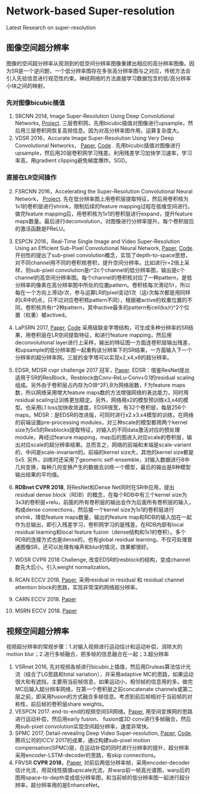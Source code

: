 # Network-based Super-resolution
Latest Research on super-resolution

## 图像空间超分辨率
图像的空间超分辨率从观测到的低空间分辨率图像重建出相应的高分辨率图像。因为SR是一个逆问题，一个低分辨率图存在多张高分辨率图与之对应，传统方法会引入先验信息进行规范性约束。神经网络的方法直接学习数据包含的低/高分辨率小块之间的映射。



### 先对图像bicubic插值
1. SRCNN 2014, Image Super-Resolution Using Deep Convolutional Networks, [Project](http://mmlab.ie.cuhk.edu.hk/projects/SRCNN.html). 
三层卷积网，先用bicubic插值对图像进行upsample，然后用三层卷积网恢复高频信息。因为对高分辨率图作用，运算复杂度大。
2. VDSR 2016，Accurate Image Super-Resolution Using Very Deep Convolutional Networks， [Paper](https://arxiv.org/abs/1511.04587), [Code](https://github.com/huangzehao/caffe-vdsr) . 先用bicubic插值对图像进行upsample，然后用20层卷积网学习残差。利用残差学习加快学习速率，学习率高，用gradient clipping避免梯度爆炸。SGD。


### 直接在LR空间操作
2. FSRCNN 2016，Accelerating the Super-Resolution Convolutional Neural Network， [Project](http://mmlab.ie.cuhk.edu.hk/projects/FSRCNN.html). 
先在低分辨率图上用卷积层提取特征，然后用卷积核为1x1的卷积层进行shrink，限制后续的feature mapping过程在低维空间进行。做完feature mapping后，用卷积核为1x1的卷积层进行expand，提升feature maps数量。最后进行deconvolution，对图像进行分辨率提升。每个卷积层后的激活函数是PReLU。
3. ESPCN 2016，Real-Time Single Image and Video Super-Resolution Using an Efficient Sub-Pixel Convolutional Neural Network, [Paper](https://arxiv.org/abs/1609.05158), [Code](https://github.com/leftthomas/ESPCN).开创性的提出了sub-pixel convolution概念，实现了depth-to-space思想，对不同channel用不同的卷积核卷积，提升空间分辨率。比如进行r=2倍上采样，则sub-pixel convolution是r^2c个channel的低分辨率图，输出是c个channel的高空间分辨率图。每个channel的卷积核对应了一种pattern，是低分辨率的像素在高分辨率图中所处的位置pattern。卷积核每次滑动1/r，所以每在一个方向上滑动r次，参与运算LR的pixel变动1次（这r次每次都是用同样的LR中的点，只不过对应卷积核pattern不同），根据被active的权重位置的不同，卷积核共有r^2种pattern，其中active最多的pattern有ceil(ks/r)^2个位置（权重）被actived。
4. LaPSRN 2017, [Paper](https://arxiv.org/pdf/1710.01992.pdf), [Code](https://github.com/twtygqyy/pytorch-LapSRN) 采用级联金字塔结构，可生成多种分辨率的SR结果，用卷积层在LR空间提取特征，和进行feature mapping，然后用deconvolutional layer进行上采样，输出的特征图一方面连卷积层输出残差，和upsample的低分辨率图一起重构该分辨率下的SR结果，一方面输入下一个分辨率的超分辨率网。三层的金字塔可以实现x2,x4,x8的超分辨率。
5. EDSR, MDSR cvpr challenge 2017 冠军，[Paper](https://arxiv.org/abs/1707.02921). EDSR：借鉴ResNet提出适用于SR的ResBlock，Resblock由Conv-ReLu-Conv+0.1的residual scaling组成。另外由于卷积层占内存为O(B^2F),B为网络层数，F为feature maps数，所以网络采用增大feature maps数的方法增强网络的表达能力，同时用residual scaling让训练更加稳定。另外，网络用x2的模型预训练x3,x4的模型。也采用L1 loss加快收敛速度。EDSR很宽，有32个卷积层，每层256个 maps。MDSR：是EDSR的改进版，可同时进行x2.x3.x4模型的训练。在网络的前端设置pre-processing modules，对三种scale的模型都用两个kernel size为5x5的Resblocks提取特征，对输入的不同data激活对应的预处理module，再经过fearure mapping，map后的图进入对应scale的卷积层，输出对应scale的超分辨率结果。总而言之，网络的前端和末端是scale-variant的，中间是scale-invariant的。前端的kernel size大，其他的kernel size都是5x5. 另外，训练时还采用了geomeric self-ensemble，对输入数据进行8中几何变换，每种几何变换产生的数据去训练一个模型，最后的输出是8种模型输出结果的平均值。
6. **RDBnet CVPR 2018**, 将ResNet和Dense Net同时在SR中应用，提出 residual dense block（RDB）的概念，在每个RDB中有三个kernel size为3x3的卷积层+relu，前面的所有卷积层的输出会作为后面所有卷积层的输入，构成dense connections，然后接一个kernel size为1x1的卷积层进行shrink，降低feature maps数量，输出的feature map和RDB的输入加在一起作为总输出，即引入残差学习，卷积网学习的是残差。在RDB内部有local residual learning和local feature fusion（dense结构和1x1的卷积）。多个RDB的连接方式也是dense的，也有global residual learning。不仅可处理普通图像SR，还可以处理有噪声和blur的情况，效果都很好。
7. WDSR CVPR 2018 Challenge, 改变EDSR的resblock的结构，变成channel数先大后小。引入weight normalization。
7. RCAN ECCV 2018, [Paper](http://openaccess.thecvf.com/content_ECCV_2018/papers/Yulun_Zhang_Image_Super-Resolution_Using_ECCV_2018_paper.pdf), 采用residual in residual 和 residual channel attention block的思路，实现非常深的网络超分辨率。

8. CARN ECCV 2018. [Paper](http://openaccess.thecvf.com/content_ECCV_2018/papers/Namhyuk_Ahn_Fast_Accurate_and_ECCV_2018_paper.pdf)
9. MSRN ECCV 2018. [Paper](http://openaccess.thecvf.com/content_ECCV_2018/papers/Juncheng_Li_Multi-scale_Residual_Network_ECCV_2018_paper.pdf)


## 视频空间超分辨率
视频超分辨率的常规步骤：1.对输入视频进行运动估计和运动补偿，消除大的 motion blur；2.进行多帧融合，把多帧的信息融合在一起；3.超分辨率
1. VSRnet 2016, 先对视频各帧进行bicubic上插值，然后用Druleas算法估计光流（结合了LG思路和total variation），并采用adaptive MC的思路，如果运动很大和有遮挡，主要用当前帧信息，如果运动小，相邻帧的信息用的多。做完MC后输入超分辨率网络，在第一个卷积层之前concatenate channels或第二层之前，即采用fusion的方式融合多帧信息。考虑到前后帧相对于当前帧的对称性，前后帧的卷积层share weights。
2. VESPCN 2017. end-to-end的视频空间SR网络。[Paper](https://arxiv.org/pdf/1611.05250), 用空间变换网的思路进行运动补偿，然后用early fusion、 fusion或3D conv进行多帧融合，然后用sub-pixel convolution实现空间超分辨率，速度非常快。
3. SPMC 2017, Detail-revealing Deep Video Super-resolution, [Paper](http://openaccess.thecvf.com/content_ICCV_2017/papers/Tao_Detail-Revealing_Deep_Video_ICCV_2017_paper.pdf), [Code](https://github.com/hqleeUstc/SPMC_VideoSR). 腾讯公司的ICCV 2017的成果，通过构建sub-pixel motion compensation(SPMC)层，在运动补偿的同时进行分辨率的提升，超分辨率采用encoder-LSTM-decoder的思路，有skip connections。
4. FRVSR **CVPR 2018**，[Paper](https://arxiv.org/pdf/1801.04590), 对前后两低分辨率帧，采用encoder-decoder估计光流，用双线性插值upscale光流，并warp前一帧高光谱图，warp后的图用space-to-depth变成低分辨率图，和当前帧的低分辨率图一起进行超分辨率，超分辨率用的是EnhanceNet。
																											
																											
